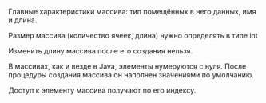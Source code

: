 Главные характеристики массива: тип помещённых в него данных, имя и длина.

Размер массива (количество ячеек, длина) нужно определять в типе int

Изменить длину массива после его создания нельзя. 

В массивах, как и везде в Java, элементы нумеруются с нуля.
После процедуры создания массива он наполнен значениями по умолчанию.

Доступ к элементу массива получают по его индексу.
